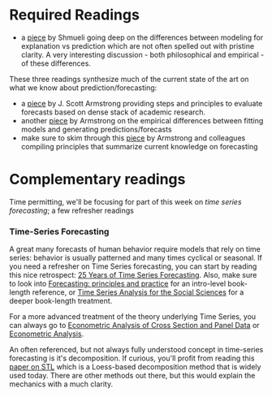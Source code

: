 # Required Readings

* a [piece](http://projecteuclid.org/download/pdfview_1/euclid.ss/1294167961) by Shmueli going deep on the differences between modeling for explanation vs prediction  which are not often spelled out with pristine clarity. A very interesting discussion - both philosophical and empirical - of these differences.

These three readings synthesize much of the current state of the art on what we know about prediction/forecasting:

* a [piece](https://repository.upenn.edu/marketing_papers/146/?utm_source=repository.upenn.edu%2Fmarketing_papers%2F146&utm_medium=PDF&utm_campaign=PDFCoverPages) by J. Scott Armstrong providing steps and principles to evaluate forecasts based on dense stack of academic research. 
* another [piece](https://repository.upenn.edu/cgi/viewcontent.cgi?article=1190&context=marketing_papers) by Armstrong on the empirical differences between fitting models and generating predictions/forecasts
* make sure to skim through this [piece](https://www.sciencedirect.com/science/article/pii/S0148296315001459) by Armstrong and colleagues compiling principles that summarize current knowledge on forecasting

# Complementary readings

Time permitting, we'll be focusing for part of this week on *time series forecasting*; a few refresher readings

### Time-Series Forecasting

A great many forecasts of human behavior require models that rely on time series: behavior is usually patterned and many times cyclical or seasonal. If you need a refresher on Time Series forecasting, you can start by reading this nice retrospect: [25 Years of Time Series Forecasting](http://dx.doi.org.ezproxy.cul.columbia.edu/10.1016/j.ijforecast.2006.01.001). Also, make sure to look into [Forecasting: principles and practice](https://www.otexts.org/fpp) for an intro-level book-length reference, or [Time Series Analysis for the Social Sciences](http://www.cambridge.org/us/academic/subjects/politics-international-relations/research-methods-politics/time-series-analysis-social-sciences?format=PB&isbn=9780521691550) for a deeper book-length treatment.

For a more advanced treatment of the theory underlying Time Series, you can always go to [Econometric Analysis of Cross Section and Panel Data](https://mitpress.mit.edu/books/econometric-analysis-cross-section-and-panel-data) or [Econometric Analysis](https://www.pearsonhighered.com/program/Greene-Econometric-Analysis-7th-Edition/PGM305107.html).

An often referenced, but not always fully understood concept in time-series forecasting is it's decomposition. If curious, you'll profit from reading this [paper on STL](http://www.wessa.net/download/stl.pdf) which is a Loess-based decomposition method that is widely used today. There are other methods out there, but this would explain the mechanics with a much clarity.
